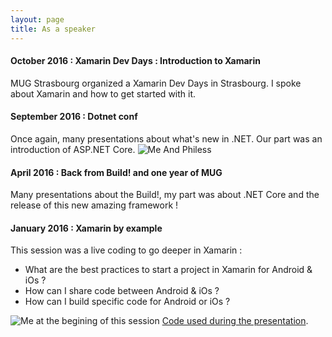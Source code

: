 ```yaml
---
layout: page
title: As a speaker
---
```


#### October 2016 : Xamarin Dev Days : Introduction to Xamarin

MUG Strasbourg organized a Xamarin Dev Days in Strasbourg. I spoke about Xamarin and how to get started with it.

#### September 2016 : Dotnet conf

Once again, many presentations about what's new in .NET. Our part was an introduction of ASP.NET Core.
![Me And Philess](https://secure.meetupstatic.com/photos/event/5/b/a/e/600_453743470.jpeg)

#### April 2016 : Back from Build! and one year of MUG

Many presentations about the Build!, my part was about .NET Core and the release of this new amazing framework !

#### January 2016 : Xamarin by example

This session was a live coding to go deeper in Xamarin : 
* What are the best practices to start a project in Xamarin for Android & iOs ?
* How can I share code between Android & iOs ?
* How can I build specific code for Android or iOs ?

![Me at the begining of this session](https://secure.meetupstatic.com/photos/event/e/0/0/b/600_446277355.jpeg)
[Code used during the presentation](https://github.com/mugstrasbourg/xamarin-introduction).